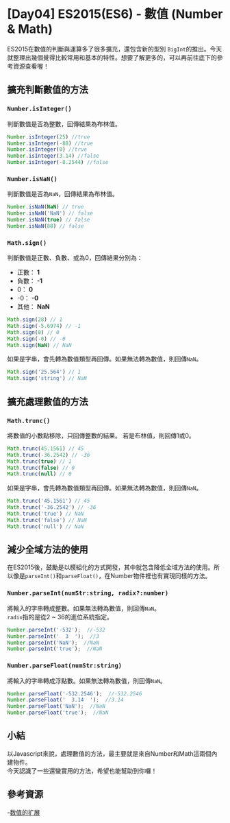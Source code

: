 # [Day04] ES2015(ES6) - 數值 (Number & Math)

ES2015在數值的判斷與運算多了很多擴充，還包含新的型別 `BigInt`的推出。今天就整理出幾個覺得比較常用和基本的特性。想要了解更多的，可以再前往底下的參考資源查看喔！

## 擴充判斷數值的方法

### `Number.isInteger()`
判斷數值是否為整數，回傳結果為布林值。

```javascript
Number.isInteger(25) //true
Number.isInteger(-88) //true
Number.isInteger(0) //true
Number.isInteger(3.14) //false
Number.isInteger(-8.2544) //false
```

### `Number.isNaN()`
判斷數值是否為`NaN`，回傳結果為布林值。

```javascript
Number.isNaN(NaN) // true
Number.isNaN('NaN') // false
Number.isNaN(true) // false
Number.isNaN(88) // false
```

### `Math.sign()`
判斷數值是正數、負數、或為0，回傳結果分別為：
  - 正數： **1**
  - 負數： **-1**
  - 0： **0**
  - -0： **-0**
  - 其他： **NaN**

```javascript
Math.sign(28) // 1
Math.sign(-5.6974) // -1
Math.sign(0) // 0
Math.sign(-0) // -0
Math.sign(NaN) // NaN
```

如果是字串，會先轉為數值類型再回傳。如果無法轉為數值，則回傳`NaN`。

```javascript
Math.sign('25.564') // 1
Math.sign('string') // NaN
```

## 擴充處理數值的方法

### `Math.trunc()`

將數值的小數點移除，只回傳整數的結果。
若是布林值，則回傳1或0。

```javascript
Math.trunc(45.1561) // 45
Math.trunc(-36.2542) // -36
Math.trunc(true) // 1
Math.trunc(false) // 0
Math.trunc(null) // 0
```

如果是字串，會先轉為數值類型再回傳。如果無法轉為數值，則回傳`NaN`。

```javascript
Math.trunc('45.1561') // 45
Math.trunc('-36.2542') // -36
Math.trunc('true') // NaN
Math.trunc('false') // NaN
Math.trunc('null') // NaN
```

## 減少全域方法的使用

在ES2015後，鼓勵是以模組化的方式開發，其中就包含降低全域方法的使用。所以像是`parseInt()`和`parseFloat()`，在Number物件裡也有實現同樣的方法。

### `Number.parseInt(numStr:string, radix?:number)`

將輸入的字串轉成整數。如果無法轉為數值，則回傳`NaN`。   
`radix`指的是從2 ~ 36的進位系統指定。

```javascript
Number.parseInt('-532');  //-532
Number.parseInt('  3  ');  //3
Number.parseInt('NaN');  //NaN
Number.parseInt('true');  //NaN
```

### `Number.parseFloat(numStr:string)`

將輸入的字串轉成浮點數。如果無法轉為數值，則回傳`NaN`。

```javascript
Number.parseFloat('-532.2546');  //-532.2546
Number.parseFloat('  3.14  ');  //3.14
Number.parseFloat('NaN');  //NaN
Number.parseFloat('true');  //NaN
```

## 小結
以Javascript來說，處理數值的方法，最主要就是來自Number和Math這兩個內建物件。   
今天認識了一些還蠻實用的方法，希望也能幫助到你囉！

## 參考資源

-[数值的扩展](https://es6.ruanyifeng.com/#docs/number)


